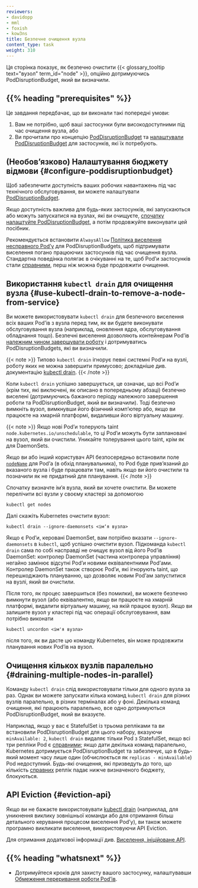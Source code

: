 ```yaml
---
reviewers:
- davidopp
- mml
- foxish
- kow3ns
title: Безпечне очищення вузла
content_type: task
weight: 310
---
```


<!-- overview -->

Ця сторінка показує, як безпечно очистити {{< glossary_tooltip text="вузол" term_id="node" >}}, опційно дотримуючись PodDisruptionBudget, який ви визначили.

## {{% heading "prerequisites" %}}

Це завдання передбачає, що ви виконали такі попередні умови:

1. Вам не потрібно, щоб ваші застосунки були високодоступними під час очищення вузла, або
2. Ви прочитали про концепцію [PodDisruptionBudget](/docs/concepts/workloads/pods/disruptions/) та [налаштували PodDisruptionBudget](/docs/tasks/run-application/configure-pdb/) для застосунків, які їх потребують.

## (Необовʼязково) Налаштування бюджету відмови {#configure-poddisruptionbudget}

Щоб забезпечити доступність ваших робочих навантажень під час технічного обслуговування, ви можете налаштувати [PodDisruptionBudget](/docs/concepts/workloads/pods/disruptions/).

Якщо доступність важлива для будь-яких застосунків, які запускаються або можуть запускатися на вузлах, які ви очищуєте, [спочатку налаштуйте PodDisruptionBudget](/docs/tasks/run-application/configure-pdb/), а потім продовжуйте виконувати цей посібник.

Рекомендується встановити `AlwaysAllow` [Політика виселення несправного Podʼу](/docs/tasks/run-application/configure-pdb/#unhealthy-pod-eviction-policy) для PodDisruptionBudgets, щоб підтримувати виселення погано працюючих застосунків під час очищення вузла. Стандартна поведінка полягає в очікуванні на те, щоб Podʼи застосунків стали [справними](/docs/tasks/run-application/configure-pdb/#healthiness-of-a-pod), перш ніж можна буде продовжити очищення.

## Використання `kubectl drain` для очищення вузла {#use-kubectl-drain-to-remove-a-node-from-service}

Ви можете використовувати `kubectl drain` для безпечного виселення всіх ваших Podʼів з вузла перед тим, як ви будете виконувати обслуговування вузла (наприклад, оновлення ядра, обслуговування обладнання тощо). Безпечні виселення дозволяють контейнерам Podʼів [належним чином завершувати роботу](/docs/concepts/workloads/pods/pod-lifecycle/#pod-termination) і дотримуватись PodDisruptionBudgets, які ви визначили.

{{< note >}}
Типово `kubectl drain` ігнорує певні системні Podʼи на вузлі, роботу яких не можна завершити примусово; докладніше див. документацію [kubectl drain](/docs/reference/generated/kubectl/kubectl-commands/#drain).
{{< /note >}}

Коли `kubectl drain` успішно завершується, це означає, що всі Podʼи (крім тих, які виключені, як описано в попередньому абзаці) безпечно виселені (дотримуючись бажаного періоду належного завершення роботи та PodDisruptionBudget, який ви визначили). Тоді безпечно вимкніть вузол, вимкнувши його фізичний компʼютер або, якщо ви працюєте на хмарній платформі, видаливши його віртуальну машину.

{{< note >}}
Якщо нові Podʼи толерують taint `node.kubernetes.io/unschedulable`, то ці Podʼи можуть бути заплановані на вузол, який ви очистили. Уникайте толерування цього taint, крім як для DaemonSets.

Якщо ви або інший користувач API безпосередньо встановили поле [`nodeName`](/docs/concepts/scheduling-eviction/assign-pod-node/#nodename) для Podʼа (в обхід планувальника), то Pod буде привʼязаний до вказаного вузла і буде працювати там, навіть якщо ви його очистили та позначили як не придатний для планування.
{{< /note >}}

Спочатку визначте імʼя вузла, який ви хочете очистити. Ви можете перелічити всі вузли у своєму кластері за допомогою

```shell
kubectl get nodes
```

Далі скажіть Kubernetes очистити вузол:

```shell
kubectl drain --ignore-daemonsets <імʼя вузла>
```

Якщо є Podʼи, керовані DaemonSet, вам потрібно вказати `--ignore-daemonsets` в `kubectl`, щоб успішно очистити вузол. Підкоманда `kubectl drain` сама по собі насправді не очищує вузол від його Podʼів DaemonSet: контролер DaemonSet (частина контролера управління) негайно замінює відсутні Podʼи новими еквівалентними Podʼами. Контролер DaemonSet також створює Podʼи, які ігнорують taint, що перешкоджають плануванню, що дозволяє новим Podʼам запуститися на вузлі, який ви очистили.

Після того, як процес завершиться (без помилки), ви можете безпечно вимкнути вузол (або еквівалентно, якщо ви працюєте на хмарній платформі, видалити віртуальну машину, на якій працює вузол). Якщо ви залишите вузол у кластері під час операції обслуговування, вам потрібно виконати

```shell
kubectl uncordon <ім'я вузла>
```

після того, як ви дасте цю команду Kubernetes, він може продовжити планування нових Podʼів на вузол.

## Очищення кількох вузлів паралельно {#draining-multiple-nodes-in-parallel}

Команду `kubectl drain` слід використовувати тільки для одного вузла за раз. Однак ви можете запускати кілька команд `kubectl drain` для різних вузлів паралельно, в різних терміналах або у фоні. Декілька команд очищення, які працюють паралельно, все одно дотримуються PodDisruptionBudget, який ви вказуєте.

Наприклад, якщо у вас є StatefulSet із трьома репліками та ви встановили PodDisruptionBudget для цього набору, вказуючи `minAvailable: 2`, `kubectl drain` видаляє тільки Pod з StatefulSet, якщо всі три репліки Pod є [справними](/docs/tasks/run-application/configure-pdb/#healthiness-of-a-pod); якщо дати декілька команд паралельно, Kubernetes дотримується PodDisruptionBudget та забезпечує, що в будь-який момент часу лише один (обчислюється як `replicas - minAvailable`) Pod недоступний. Будь-які очищення, які призведуть до того, що кількість [справних](/docs/tasks/run-application/configure-pdb/#healthiness-of-a-pod) реплік падає нижче визначеного бюджету, блокуються.

## API Eviction {#eviction-api}

Якщо ви не бажаєте використовувати [kubectl drain](/docs/reference/generated/kubectl/kubectl-commands/#drain) (наприклад, для уникнення виклику зовнішньої команди або для отримання більш детального керування процесом виселення Podʼу), ви також можете програмно викликати виселення, використовуючи API Eviction.

Для отримання додаткової інформації див. [Виселення, ініційоване API](/docs/concepts/scheduling-eviction/api-eviction/).

## {{% heading "whatsnext" %}}

* Дотримуйтеся кроків для захисту вашого застосунку, налаштувавши [Обмеження переривання роботи Podʼів](/docs/tasks/run-application/configure-pdb/).
